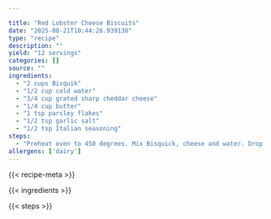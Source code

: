 ```yaml
---

title: "Red Lobster Cheese Biscuits"
date: "2025-08-21T10:44:26.939138"
type: "recipe"
description: ""
yield: "12 servings"
categories: []
source: ""
ingredients:
  - "2 cups Bisquik"
  - "1/2 cup cold water"
  - "3/4 cup grated sharp cheddar cheese"
  - "1/4 cup butter"
  - "1 tsp parsley flakes"
  - "1/2 tsp garlic salt"
  - "1/2 tsp Italian seasoning"
steps:
  - "Preheat oven to 450 degrees. Mix Bisquick, cheese and water. Drop by large spoonfuls onto greased baking sheet (spray with Pam). Bake for 8 to 10 minutes. After baking, while hot, brush on melted butter mixed with garlic salt, parsley flakes and Italian seasonings; amount may vary by the size of the batch you make, but a little goes a long way. Serve hot."
allergens: ['dairy']
---
```


{{< recipe-meta >}}

{{< ingredients >}}

{{< steps >}}
